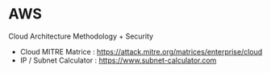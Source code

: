 # AWS

Cloud Architecture Methodology + Security 
 
 - Cloud MITRE Matrice : https://attack.mitre.org/matrices/enterprise/cloud
 - IP / Subnet Calculator : https://www.subnet-calculator.com
